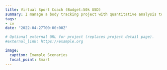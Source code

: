 ```yaml
---
title: Virtual Sport Coach (Budget:50k USD)
summary: I manage a body tracking project with quantitative analysis to improve success of professional players and to prevent injuries.
tags:
- cv
date: "2022-04-27T00:00:00Z"

# Optional external URL for project (replaces project detail page).
#external_link: https://example.org

image:
  caption: Example Scenarios
  focal_point: Smart
---
```

